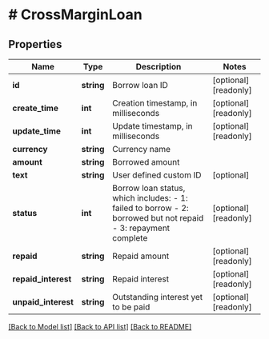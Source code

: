 # # CrossMarginLoan

## Properties

Name | Type | Description | Notes
------------ | ------------- | ------------- | -------------
**id** | **string** | Borrow loan ID | [optional] [readonly] 
**create_time** | **int** | Creation timestamp, in milliseconds | [optional] [readonly] 
**update_time** | **int** | Update timestamp, in milliseconds | [optional] [readonly] 
**currency** | **string** | Currency name | 
**amount** | **string** | Borrowed amount | 
**text** | **string** | User defined custom ID | [optional] 
**status** | **int** | Borrow loan status, which includes:  - 1: failed to borrow - 2: borrowed but not repaid - 3: repayment complete | [optional] [readonly] 
**repaid** | **string** | Repaid amount | [optional] [readonly] 
**repaid_interest** | **string** | Repaid interest | [optional] [readonly] 
**unpaid_interest** | **string** | Outstanding interest yet to be paid | [optional] [readonly] 

[[Back to Model list]](../../README.md#documentation-for-models) [[Back to API list]](../../README.md#documentation-for-api-endpoints) [[Back to README]](../../README.md)
